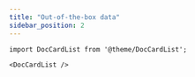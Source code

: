 ```yaml
---
title: "Out-of-the-box data"
sidebar_position: 2
---
```


```mdx-code-block
import DocCardList from '@theme/DocCardList';

<DocCardList />
```
